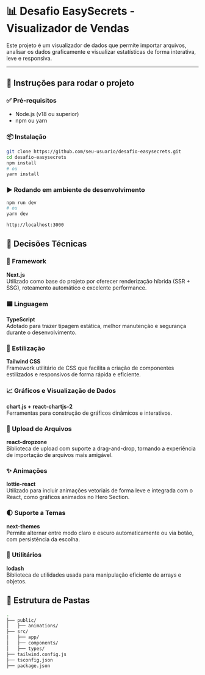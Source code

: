 # 📊 Desafio EasySecrets - Visualizador de Vendas

Este projeto é um visualizador de dados que permite importar arquivos, analisar os dados graficamente e visualizar estatísticas de forma interativa, leve e responsiva.

---

## 🚀 Instruções para rodar o projeto

### ✅ Pré-requisitos

- Node.js (v18 ou superior)
- npm ou yarn

### 📦 Instalação

```bash
git clone https://github.com/seu-usuario/desafio-easysecrets.git
cd desafio-easysecrets
npm install
# ou
yarn install
```

### ▶️ Rodando em ambiente de desenvolvimento
```bash
npm run dev
# ou
yarn dev
```

```bash
http://localhost:3000
```

## 🧠 Decisões Técnicas

### 🧱 Framework  
**Next.js**  
Utilizado como base do projeto por oferecer renderização híbrida (SSR + SSG), roteamento automático e excelente performance.

### 🟦 Linguagem  
**TypeScript**  
Adotado para trazer tipagem estática, melhor manutenção e segurança durante o desenvolvimento.

### 💨 Estilização  
**Tailwind CSS**  
Framework utilitário de CSS que facilita a criação de componentes estilizados e responsivos de forma rápida e eficiente.

### 📈 Gráficos e Visualização de Dados  
**chart.js + react-chartjs-2**  
Ferramentas para construção de gráficos dinâmicos e interativos.

### 🧩 Upload de Arquivos  
**react-dropzone**  
Biblioteca de upload com suporte a drag-and-drop, tornando a experiência de importação de arquivos mais amigável.

### ✨ Animações  
**lottie-react**  
Utilizado para incluir animações vetoriais de forma leve e integrada com o React, como gráficos animados no Hero Section.

### 🌓 Suporte a Temas  
**next-themes**  
Permite alternar entre modo claro e escuro automaticamente ou via botão, com persistência da escolha.

### 🔧 Utilitários  
**lodash**  
Biblioteca de utilidades usada para manipulação eficiente de arrays e objetos.


## 📁 Estrutura de Pastas

```bash
.
├── public/ 
│   ├── animations/              
├── src/
│   ├── app/           
│   ├── components/      
│   ├── types/           
├── tailwind.config.js   
├── tsconfig.json        
├── package.json         
